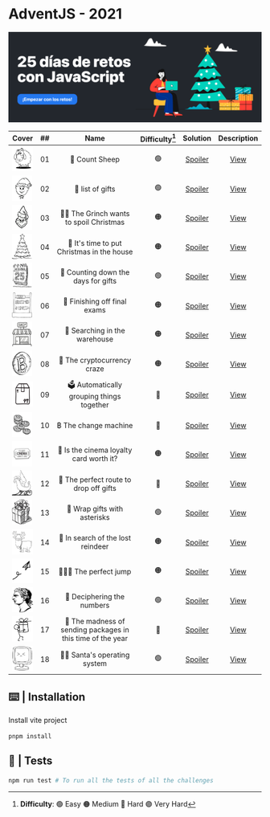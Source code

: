 # AdventJS - 2021

![cover2021](/public/cover2021.png)

| Cover | ##    |                               Name                                    | Difficulty[^1] |  Solution  | Description |
| ----- | :---: |:---------------------------------------------------------------------:|:------------:  | :--------: | :---------: |
| <img src="https://github.com/AlecANL/adventjs/blob/main/public/2021/sheep.png?raw=true" width="50" height="50" />       |  01   | 🐑 Count Sheep      |  🟢  | [Spoiler](https://github.com/AlecANL/adventjs/blob/main/src/2021/challenges/01/app.ts)         | [View](https://github.com/AlecANL/adventjs/tree/main/src/2021/challenges/01) | 280 |
| <img src="https://github.com/AlecANL/adventjs/blob/main/public/2021/elf.png?raw=true" width="40" height="50" />       |  02   | 🎁 list of gifts |         🟢     | [Spoiler](https://github.com/AlecANL/adventjs/blob/main/src/2021/challenges/02/app.ts)         | [View](https://github.com/AlecANL/adventjs/tree/main/src/2021/challenges/02)|
| <img src="https://github.com/AlecANL/adventjs/blob/main/public/2021/grinch.png?raw=true" width="40" height="50" />       |  03   | 🧑‍🎤 The Grinch wants to spoil Christmas|     🟠     | [Spoiler](https://github.com/AlecANL/adventjs/blob/main/src/2021/challenges/03/app.ts)         | [View](https://github.com/AlecANL/adventjs/tree/main/src/2021/challenges/03)|
| <img src="https://github.com/AlecANL/adventjs/blob/main/public/2021/xmas-tree.png?raw=true" width="40" height="50" />       |  04   | 🎄 It's time to put Christmas in the house|         🟠     | [Spoiler](https://github.com/AlecANL/adventjs/blob/main/src/2021/challenges/04/app.ts)         | [View](https://github.com/AlecANL/adventjs/tree/main/src/2021/challenges/04)|
| <img src="https://github.com/AlecANL/adventjs/blob/main/public/2021/25-december.png?raw=true" width="40" height="50" />       |  05   | 📆 Counting down the days for gifts |         🟢     | [Spoiler](https://github.com/AlecANL/adventjs/blob/main/src/2021/challenges/05/app.ts)         | [View](https://github.com/AlecANL/adventjs/tree/main/src/2021/challenges/05)|
| <img src="https://github.com/AlecANL/adventjs/blob/main/public/2021/math.png?raw=true" width="40" height="50" />       |  06   | 🧮 Finishing off final exams |         🟠     | [Spoiler](https://github.com/AlecANL/adventjs/blob/main/src/2021/challenges/06/app.ts)         | [View](https://github.com/AlecANL/adventjs/tree/main/src/2021/challenges/06)|
| <img src="https://github.com/AlecANL/adventjs/blob/main/public/2021/shop.png?raw=true" width="40" height="50" />       |  07   | 🏪 Searching in the warehouse |         🟠     | [Spoiler](https://github.com/AlecANL/adventjs/blob/main/src/2021/challenges/07/app.ts)         | [View](https://github.com/AlecANL/adventjs/tree/main/src/2021/challenges/07)|
| <img src="https://github.com/AlecANL/adventjs/blob/main/public/2021/bitcoin.png?raw=true" width="40" height="50" />       |  08   | 💸 The cryptocurrency craze |         🟠     | [Spoiler](https://github.com/AlecANL/adventjs/blob/main/src/2021/challenges/08/app.ts)         | [View](https://github.com/AlecANL/adventjs/tree/main/src/2021/challenges/08)|
| <img src="https://github.com/AlecANL/adventjs/blob/main/public/2021/package.png?raw=true" width="50" height="50" />       |  09   | 🗳️ Automatically grouping things together |         🔴     | [Spoiler](https://github.com/AlecANL/adventjs/blob/main/src/2021/challenges/09/app.ts)         | [View](https://github.com/AlecANL/adventjs/tree/main/src/2021/challenges/09)|
| <img src="https://github.com/AlecANL/adventjs/blob/main/public/2021/coins.png?raw=true" width="40" height="50" />       |  10   | ฿ The change machine |         🔴     | [Spoiler](https://github.com/AlecANL/adventjs/blob/main/src/2021/challenges/10/app.ts)         | [View](https://github.com/AlecANL/adventjs/tree/main/src/2021/challenges/10)|
| <img src="https://github.com/AlecANL/adventjs/blob/main/public/2021/cine.png?raw=true" width="40" height="50" />       |  11   | 🎫 Is the cinema loyalty card worth it? |         🟠     | [Spoiler](https://github.com/AlecANL/adventjs/blob/main/src/2021/challenges/11/app.ts)         | [View](https://github.com/AlecANL/adventjs/tree/main/src/2021/challenges/11)|
| <img src="https://github.com/AlecANL/adventjs/blob/main/public/2021/trineo.png?raw=true" width="40" height="50" />       |  12   |🧭 The perfect route to drop off gifts |         🔴     | [Spoiler](https://github.com/AlecANL/adventjs/blob/main/src/2021/challenges/12/app.ts)         | [View](https://github.com/AlecANL/adventjs/tree/main/src/2021/challenges/12)|
| <img src="https://github.com/AlecANL/adventjs/blob/main/public/2021/gift.png?raw=true" width="40" height="50" />       |  13   |🎁 Wrap gifts with asterisks |         🟢     | [Spoiler](https://github.com/AlecANL/adventjs/blob/main/src/2021/challenges/13/app.ts)         | [View](https://github.com/AlecANL/adventjs/tree/main/src/2021/challenges/13)|
| <img src="https://github.com/AlecANL/adventjs/blob/main/public/2021/reindeer.png?raw=true" width="45" height="50" />       |  14   |🦌 In search of the lost reindeer |         🟠     | [Spoiler](https://github.com/AlecANL/adventjs/blob/main/src/2021/challenges/14/app.ts)         | [View](https://github.com/AlecANL/adventjs/tree/main/src/2021/challenges/14)|
| <img src="https://github.com/AlecANL/adventjs/blob/main/public/2021/fly.png?raw=true" width="45" height="50" />       |  15   |🤾🏽‍♂️ The perfect jump |         🟠     | [Spoiler](https://github.com/AlecANL/adventjs/blob/main/src/2021/challenges/15/app.ts)         | [View](https://github.com/AlecANL/adventjs/tree/main/src/2021/challenges/15)|
| <img src="https://github.com/AlecANL/adventjs/blob/main/public/2021/roman.png?raw=true" width="45" height="50" />       |  16   | 🤔 Deciphering the numbers |         🟢     | [Spoiler](https://github.com/AlecANL/adventjs/blob/main/src/2021/challenges/16/app.ts)         | [View](https://github.com/AlecANL/adventjs/tree/main/src/2021/challenges/16)|
| <img src="https://github.com/AlecANL/adventjs/blob/main/public/2021/carrier.png?raw=true" width="45" height="50" />       |  17   | 🚛 The madness of sending packages in this time of the year |         🔴     | [Spoiler](https://github.com/AlecANL/adventjs/blob/main/src/2021/challenges/17/app.ts)         | [View](https://github.com/AlecANL/adventjs/tree/main/src/2021/challenges/17)|
| <img src="https://github.com/AlecANL/adventjs/blob/main/public/2021/computer.png?raw=true" width="45" height="50" />       |  18   | 🎅🏻 Santa's operating system |         🟢     | [Spoiler](https://github.com/AlecANL/adventjs/blob/main/src/2021/challenges/18/app.ts)         | [View](https://github.com/AlecANL/adventjs/tree/main/src/2021/challenges/18)|

[^1]: **Difficulty**: 🟢 Easy 🟠 Medium 🔴 Hard 🟣 Very Hard

## ⌨️ | Installation

Install vite project

`pnpm install`

## 🧪 | Tests

```bash
npm run test # To run all the tests of all the challenges
```
